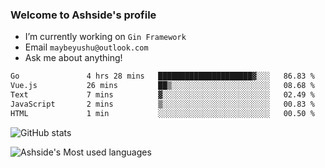 ### Welcome to Ashside's profile

- I’m currently working on `Gin Framework`
- Email `maybeyushu@outlook.com`
- Ask me about anything!

<!--START_SECTION:waka-->

```txt
Go               4 hrs 28 mins   █████████████████████▓░░░   86.83 %
Vue.js           26 mins         ██▒░░░░░░░░░░░░░░░░░░░░░░   08.68 %
Text             7 mins          ▓░░░░░░░░░░░░░░░░░░░░░░░░   02.49 %
JavaScript       2 mins          ▒░░░░░░░░░░░░░░░░░░░░░░░░   00.83 %
HTML             1 min           ░░░░░░░░░░░░░░░░░░░░░░░░░   00.50 %
```

<!--END_SECTION:waka-->

![GitHub stats](https://github-readme-stats.vercel.app/api?username=Ashside)

![Ashside's Most used languages](https://github-readme-stats.vercel.app/api/top-langs/?username=Ashside&layout=compact&hide_border=true&langs_count=10)


